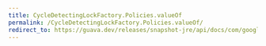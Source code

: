 ```yaml
---
title: CycleDetectingLockFactory.Policies.valueOf
permalink: /CycleDetectingLockFactory.Policies.valueOf/
redirect_to: https://guava.dev/releases/snapshot-jre/api/docs/com/google/common/util/concurrent/CycleDetectingLockFactory.Policies.html#valueOf-java.lang.String-
---
```

